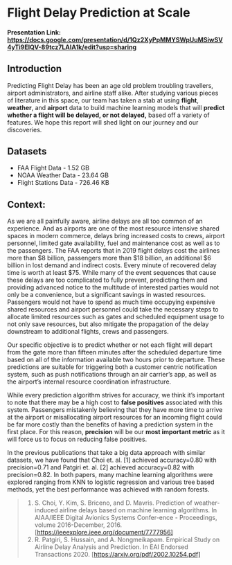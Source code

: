 # Flight Delay Prediction at Scale

#### Presentation Link: https://docs.google.com/presentation/d/1Qz2XyPpMMYSWpUuMSiwSV4yTi9EIQV-89tcz7LAIA1k/edit?usp=sharing

## Introduction

Predicting Flight Delay has been an age old problem troubling travellers, airport administrators, and airline staff alike. After studying various pieces of literature in this space, our team has taken a stab at using **flight**, **weather**, and **airport** data to build machine learning models that will **predict whether a flight will be delayed, or not delayed,** based off a variety of features. We hope this report will shed light on our journey and our discoveries.

## Datasets

* FAA Flight Data - 1.52 GB
* NOAA Weather Data - 23.64 GB 
* Flight Stations Data - 726.46 KB


## Context:
As we are all painfully aware, airline delays are all too common of an experience.  And as airports are one of the most resource intensive shared spaces in modern commerce, delays bring increased costs to crews, airport personnel, limited gate availability, fuel and maintenance cost as well as to the passengers.  The FAA reports that in 2019 flight delays cost the airlines more than $8 billion, passengers more than $18 billion, an additional $6 billion in lost demand and indirect costs.  Every minute of recovered delay time is worth at least $75.  While many of the event sequences that cause these delays are too complicated to fully prevent, predicting them and providing advanced notice to the multitude of interested parties would not only be a convenience, but a significant savings in wasted resources. Passengers would not have to spend as much time occupying expensive shared resources and airport personnel could take the necessary steps to allocate limited resources such as gates and scheduled equipment usage to not only save resources, but also mitigate the propagation of the delay downstream to additional flights, crews and passengers.

Our specific objective is to predict whether or not each flight will depart from the gate more than fifteen minutes after the scheduled departure time based on all of the information available two hours prior to departure.  These predictions are suitable for triggering both a customer centric notification system, such as push notifications through an air carrier’s app, as well as the airport’s internal resource coordination infrastructure. 

While every prediction algorithm strives for accuracy, we think it’s important to note that there may be a high cost to **false positives** associated with this system.  Passengers mistakenly believing that they have more time to arrive at the airport or misallocating airport resources for an incoming flight could be far more costly than the benefits of having a prediction system in the first place.  For this reason, **precision** will be our **most important metric** as it will force us to focus on reducing false positives.

In the previous publications that take a big data approach with similar datasets, we have found that Choi et. al. [1] achieved accuracy=0.80 with precision=0.71 and Patgiri et. al. [2] achieved accuracy=0.82 with precision=0.82.  In both papers, many machine learning algorithms were explored ranging from KNN to logistic regression and various tree based methods, yet the best performance was achieved with random forests.


> 1. S. Choi, Y. Kim, S. Briceno, and D. Mavris. Prediction of weather-induced airline delays based on machine learning algorithms.  In AIAA/IEEE Digital Avionics Systems Confer-ence - Proceedings, volume 2016-December, 2016. [https://ieeexplore.ieee.org/document/7777956]
> 2. R. Patgiri, S. Hussain, and A. Nongmeikapam. Empirical Study on Airline Delay Analysis and Prediction. In EAI Endorsed Transactions 2020. [https://arxiv.org/pdf/2002.10254.pdf]
